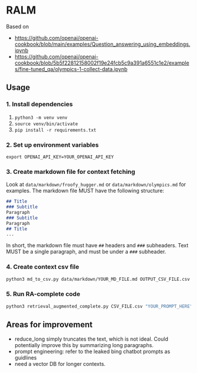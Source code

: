# RALM

Based on

- <https://github.com/openai/openai-cookbook/blob/main/examples/Question_answering_using_embeddings.ipynb>
- <https://github.com/openai/openai-cookbook/blob/5b5f22812158002f19e24fcb5c9a391a6551c1e2/examples/fine-tuned_qa/olympics-1-collect-data.ipynb>

## Usage

### 1. Install dependencies

1. `python3 -m venv venv`
2. `source venv/bin/activate`
3. `pip install -r requirements.txt`

### 2. Set up environment variables

```
export OPENAI_API_KEY=YOUR_OPENAI_API_KEY
```

### 3. Create markdown file for context fetching

Look at `data/markdown/froofy_hugger.md` or `data/markdown/olympics.md` for examples.
The markdown file MUST have the following structure:

```markdown
## Title
### Subtitle
Paragraph
### Subtitle
Paragraph
## Title
...
```

In short, the markdown file must have `##` headers and `###` subheaders. Text MUST be a single paragraph, and must be under a `###` subheader.

### 4. Create context csv file

```bash
python3 md_to_csv.py data/markdown/YOUR_MD_FILE.md OUTPUT_CSV_FILE.csv
```

### 5. Run RA-complete code

```bash
python3 retrieval_augmented_complete.py CSV_FILE.csv "YOUR_PROMPT_HERE"
```

## Areas for improvement

- reduce_long simply truncates the text, which is not ideal. Could potentially improve this by summarizing long paragraphs.
- prompt engineering: refer to the leaked bing chatbot prompts as guidlines
- need a vector DB for longer contexts.